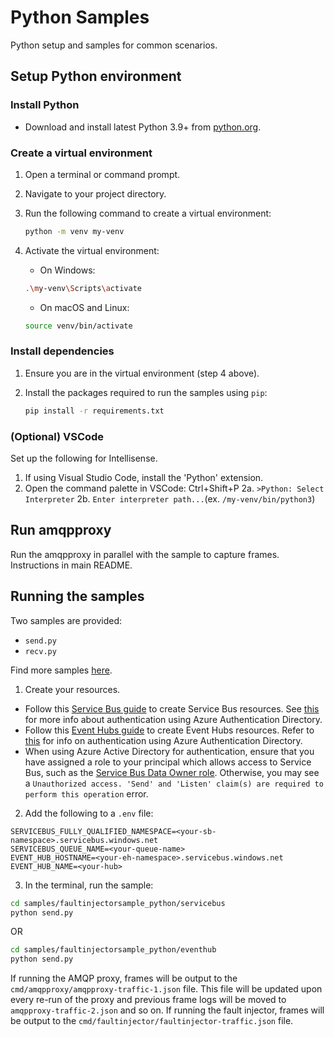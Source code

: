 # Python Samples

Python setup and samples for common scenarios.

## Setup Python environment

### Install Python

- Download and install latest Python 3.9+ from [python.org](https://www.python.org/downloads/).

### Create a virtual environment

1. Open a terminal or command prompt.
2. Navigate to your project directory.
3. Run the following command to create a virtual environment:

    ```sh
    python -m venv my-venv
    ```
4. Activate the virtual environment:
   - On Windows:
    ```sh
    .\my-venv\Scripts\activate
    ```
   - On macOS and Linux:
    ```sh
    source venv/bin/activate
    ```

### Install dependencies

1. Ensure you are in the virtual environment (step 4 above).
2. Install the packages required to run the samples using `pip`:

    ```sh
    pip install -r requirements.txt
    ```

### (Optional) VSCode

Set up the following for Intellisense.

1. If using Visual Studio Code, install the 'Python' extension.
2. Open the command palette in VSCode: Ctrl+Shift+P
  2a. `>Python: Select Interpreter`
  2b. `Enter interpreter path...`(ex. `/my-venv/bin/python3`)

## Run amqpproxy

Run the amqpproxy in parallel with the sample to capture frames. Instructions in main README.

## Running the samples

Two samples are provided:
- `send.py`
- `recv.py`

Find more samples [here](https://github.com/Azure/azure-sdk-for-python/tree/main/sdk/servicebus/azure-servicebus/samples).

1. Create your resources.
  - Follow this [Service Bus guide](https://github.com/Azure/azure-sdk-for-python/tree/main/sdk/servicebus/azure-servicebus#prerequisites) to create Service Bus resources. See [this](https://github.com/Azure/azure-sdk-for-python/tree/main/sdk/servicebus/azure-servicebus#create-client-using-the-azure-identity-library) for more info about authentication using Azure Authentication Directory.
  - Follow this [Event Hubs guide](https://github.com/Azure/azure-sdk-for-python/tree/main/sdk/eventhub/azure-eventhub#prerequisites) to create Event Hubs resources. Refer to [this](https://github.com/Azure/azure-sdk-for-python/tree/main/sdk/eventhub/azure-eventhub#authenticate-the-client) for info on authentication using Azure Authentication Directory.
  - When using Azure Active Directory for authentication, ensure that you have assigned a role to your principal which allows access to Service Bus, such as the [Service Bus Data Owner role](https://learn.microsoft.com/en-us/azure/role-based-access-control/built-in-roles/integration#azure-service-bus-data-owner). Otherwise, you may see a `Unauthorized access. 'Send' and 'Listen' claim(s) are required to perform this operation` error.

2. Add the following to a `.env` file:
```
SERVICEBUS_FULLY_QUALIFIED_NAMESPACE=<your-sb-namespace>.servicebus.windows.net
SERVICEBUS_QUEUE_NAME=<your-queue-name>
EVENT_HUB_HOSTNAME=<your-eh-namespace>.servicebus.windows.net
EVENT_HUB_NAME=<your-hub>
```
3. In the terminal, run the sample:
```sh
cd samples/faultinjectorsample_python/servicebus
python send.py
```
OR
```sh
cd samples/faultinjectorsample_python/eventhub
python send.py
```

If running the AMQP proxy, frames will be output to the `cmd/amqpproxy/amqpproxy-traffic-1.json` file. This file will be updated upon every re-run of the proxy and previous frame logs will be moved to `amqpproxy-traffic-2.json` and so on.
If running the fault injector, frames will be output to the `cmd/faultinjector/faultinjector-traffic.json` file.
